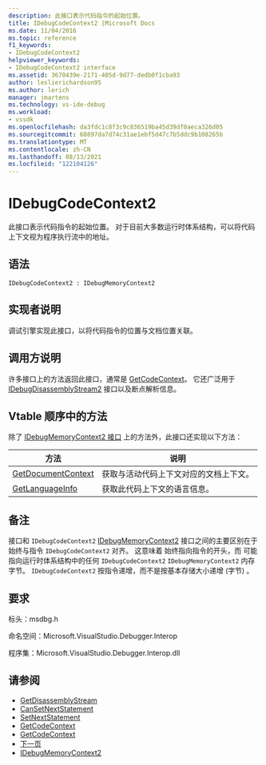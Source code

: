 ```yaml
---
description: 此接口表示代码指令的起始位置。
title: IDebugCodeContext2 |Microsoft Docs
ms.date: 11/04/2016
ms.topic: reference
f1_keywords:
- IDebugCodeContext2
helpviewer_keywords:
- IDebugCodeContext2 interface
ms.assetid: 3670439e-2171-405d-9d77-dedb0f1cba93
author: leslierichardson95
ms.author: lerich
manager: jmartens
ms.technology: vs-ide-debug
ms.workload:
- vssdk
ms.openlocfilehash: da3fdc1c8f3c9c836519ba45d39df0aeca326d05
ms.sourcegitcommit: 68897da7d74c31ae1ebf5d47c7b5ddc9b108265b
ms.translationtype: MT
ms.contentlocale: zh-CN
ms.lasthandoff: 08/13/2021
ms.locfileid: "122104126"
---
```

# <a name="idebugcodecontext2"></a>IDebugCodeContext2
此接口表示代码指令的起始位置。 对于目前大多数运行时体系结构，可以将代码上下文视为程序执行流中的地址。

## <a name="syntax"></a>语法

```
IDebugCodeContext2 : IDebugMemoryContext2
```

## <a name="notes-for-implementers"></a>实现者说明
 调试引擎实现此接口，以将代码指令的位置与文档位置关联。

## <a name="notes-for-callers"></a>调用方说明
 许多接口上的方法返回此接口，通常是 [GetCodeContext](../../../extensibility/debugger/reference/idebugstackframe2-getcodecontext.md)。 它还广泛用于 [IDebugDisassemblyStream2](../../../extensibility/debugger/reference/idebugdisassemblystream2.md) 接口以及断点解析信息。

## <a name="methods-in-vtable-order"></a>Vtable 顺序中的方法
 除了 [IDebugMemoryContext2 接口](../../../extensibility/debugger/reference/idebugmemorycontext2.md) 上的方法外，此接口还实现以下方法：

|方法|说明|
|------------|-----------------|
|[GetDocumentContext](../../../extensibility/debugger/reference/idebugcodecontext2-getdocumentcontext.md)|获取与活动代码上下文对应的文档上下文。|
|[GetLanguageInfo](../../../extensibility/debugger/reference/idebugcodecontext2-getlanguageinfo.md)|获取此代码上下文的语言信息。|

## <a name="remarks"></a>备注
 接口和 `IDebugCodeContext2` [IDebugMemoryContext2](../../../extensibility/debugger/reference/idebugmemorycontext2.md) 接口之间的主要区别在于 始终与指令 `IDebugCodeContext2` 对齐。 这意味着 始终指向指令的开头，而 可能指向运行时体系结构中的任何 `IDebugCodeContext2` `IDebugMemoryContext2` 内存字节。 `IDebugCodeContext2` 按指令递增，而不是按基本存储大小递增 (字节) 。

## <a name="requirements"></a>要求
 标头：msdbg.h

 命名空间：Microsoft.VisualStudio.Debugger.Interop

 程序集：Microsoft.VisualStudio.Debugger.Interop.dll

## <a name="see-also"></a>请参阅
- [GetDisassemblyStream](../../../extensibility/debugger/reference/idebugprogram2-getdisassemblystream.md)
- [CanSetNextStatement](../../../extensibility/debugger/reference/idebugthread2-cansetnextstatement.md)
- [SetNextStatement](../../../extensibility/debugger/reference/idebugthread2-setnextstatement.md)
- [GetCodeContext](../../../extensibility/debugger/reference/idebugcanstopevent2-getcodecontext.md)
- [GetCodeContext](../../../extensibility/debugger/reference/idebugstackframe2-getcodecontext.md)
- [下一页](../../../extensibility/debugger/reference/ienumdebugcodecontexts2-next.md)
- [IDebugMemoryContext2](../../../extensibility/debugger/reference/idebugmemorycontext2.md)
